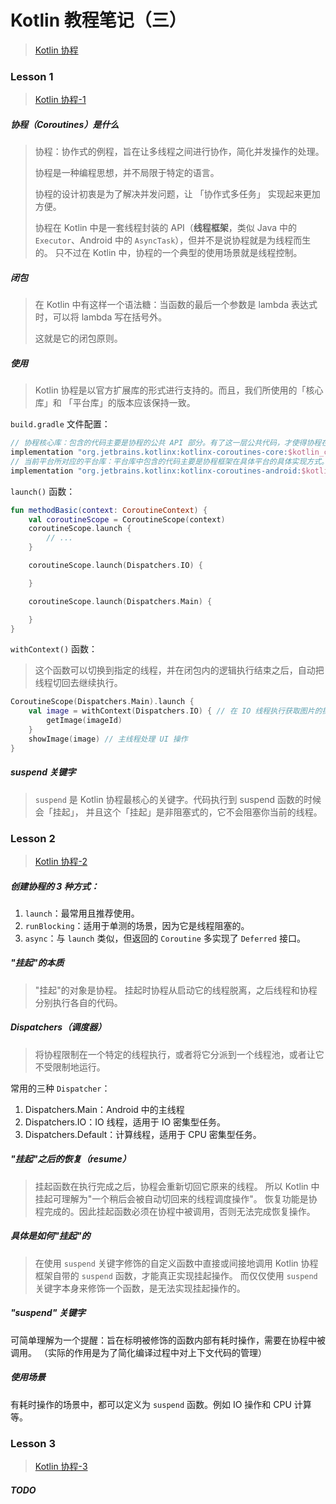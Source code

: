 # Kotlin 教程笔记（三）
> [Kotlin 协程](https://kaixue.io/tag/kotlin-coroutines/)

### Lesson 1
> [Kotlin 协程-1](https://kaixue.io/kotlin-coroutines-1/)

##### 协程（Coroutines）是什么
> 协程：协作式的例程，旨在让多线程之间进行协作，简化并发操作的处理。
> 
> 协程是一种编程思想，并不局限于特定的语言。
>
> 协程的设计初衷是为了解决并发问题，让 「协作式多任务」 实现起来更加方便。
>
> 协程在 Kotlin 中是一套线程封装的 API（**线程框架**，类似 Java 中的 `Executor`、Android 中的 `AsyncTask`），但并不是说协程就是为线程而生的。
> 只不过在 Kotlin 中，协程的一个典型的使用场景就是线程控制。

##### 闭包
> 在 Kotlin 中有这样一个语法糖：当函数的最后一个参数是 lambda 表达式时，可以将 lambda 写在括号外。
>
> 这就是它的闭包原则。

##### 使用
> Kotlin 协程是以官方扩展库的形式进行支持的。而且，我们所使用的「核心库」和 「平台库」的版本应该保持一致。

`build.gradle` 文件配置：
```groovy
// 协程核心库：包含的代码主要是协程的公共 API 部分。有了这一层公共代码，才使得协程在各个平台上的接口得到统一。
implementation "org.jetbrains.kotlinx:kotlinx-coroutines-core:$kotlin_coroutines"
// 当前平台所对应的平台库：平台库中包含的代码主要是协程框架在具体平台的具体实现方式。因为多线程在各个平台的实现方式是有所差异的。
implementation "org.jetbrains.kotlinx:kotlinx-coroutines-android:$kotlin_coroutines"
```

`launch()` 函数：
```kotlin
fun methodBasic(context: CoroutineContext) {
    val coroutineScope = CoroutineScope(context)
    coroutineScope.launch {
        // ...
    }

    coroutineScope.launch(Dispatchers.IO) {

    }

    coroutineScope.launch(Dispatchers.Main) {

    }
}
```
`withContext()` 函数：
> 这个函数可以切换到指定的线程，并在闭包内的逻辑执行结束之后，自动把线程切回去继续执行。
```kotlin
CoroutineScope(Dispatchers.Main).launch {
    val image = withContext(Dispatchers.IO) { // 在 IO 线程执行获取图片的操作，结束后自动回到主线程
        getImage(imageId)
    }
    showImage(image) // 主线程处理 UI 操作
}
```

##### suspend 关键字
> `suspend` 是 Kotlin 协程最核心的关键字。代码执行到 suspend 函数的时候会「挂起」，
并且这个「挂起」是非阻塞式的，它不会阻塞你当前的线程。

### Lesson 2
> [Kotlin 协程-2](https://kaixue.io/kotlin-coroutines-2/)

##### 创建协程的 3 种方式：
1. `launch`：最常用且推荐使用。
2. `runBlocking`：适用于单测的场景，因为它是线程阻塞的。
3. `async`：与 `launch` 类似，但返回的 `Coroutine` 多实现了 `Deferred` 接口。

##### "挂起"的本质
> "挂起"的对象是协程。
> 挂起时协程从启动它的线程脱离，之后线程和协程分别执行各自的代码。

##### Dispatchers（调度器）
> 将协程限制在一个特定的线程执行，或者将它分派到一个线程池，或者让它不受限制地运行。

常用的三种 `Dispatcher`：
1. Dispatchers.Main：Android 中的主线程
2. Dispatchers.IO：IO 线程，适用于 IO 密集型任务。
3. Dispatchers.Default：计算线程，适用于 CPU 密集型任务。

##### "挂起"之后的恢复（resume）
> 挂起函数在执行完成之后，协程会重新切回它原来的线程。
> 所以 Kotlin 中挂起可理解为"一个稍后会被自动切回来的线程调度操作"。
> 恢复功能是协程完成的。因此挂起函数必须在协程中被调用，否则无法完成恢复操作。

##### 具体是如何"挂起"的
> 在使用 `suspend` 关键字修饰的自定义函数中直接或间接地调用 Kotlin 协程框架自带的 `suspend` 函数，才能真正实现挂起操作。
> 而仅仅使用 `suspend` 关键字本身来修饰一个函数，是无法实现挂起操作的。

##### "suspend" 关键字
可简单理解为一个提醒：旨在标明被修饰的函数内部有耗时操作，需要在协程中被调用。
（实际的作用是为了简化编译过程中对上下文代码的管理）

##### 使用场景
有耗时操作的场景中，都可以定义为 `suspend` 函数。例如 IO 操作和 CPU 计算等。

### Lesson 3
> [Kotlin 协程-3](https://kaixue.io/kotlin-coroutines-2/)

##### TODO


